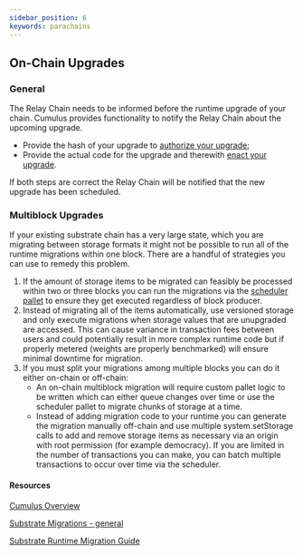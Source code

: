 ```yaml
---
sidebar_position: 6
keywords: parachains
---
```


## On-Chain Upgrades

### General

The Relay Chain needs to be informed before the runtime upgrade of your chain. Cumulus provides functionality to notify the Relay Chain about the upcoming upgrade. 
 - Provide the hash of your upgrade to [authorize your upgrade](https://github.com/paritytech/cumulus/blob/d935b81e7010fcf5c5639e238c78d865c1d6ed67/pallets/parachain-system/src/lib.rs#L359);
 - Provide the actual code for the upgrade and therewith [enact your upgrade](https://github.com/paritytech/cumulus/blob/d935b81e7010fcf5c5639e238c78d865c1d6ed67/pallets/parachain-system/src/lib.rs#L369). 

If both steps are correct the Relay Chain will be notified that the new upgrade has been scheduled.


### Multiblock Upgrades

If your existing substrate chain has a very large state, which you are migrating between storage formats it might not be possible to run all of the runtime migrations within one block. There are a handful of strategies you can use to remedy this problem.
1. If the amount of storage items to be migrated  can feasibly be processed within two or three blocks you can run the migrations via the [scheduler pallet](https://github.com/paritytech/substrate/tree/master/frame/scheduler) to ensure they get executed regardless of block producer.
2. Instead of migrating all of the items automatically, use versioned storage and only execute migrations when storage values that are unupgraded are accessed. This can cause variance in transaction fees between users and could potentially result in more complex runtime code but if properly metered (weights are properly benchmarked) will ensure minimal downtime for migration.
3. If you must split your migrations among multiple blocks you can do it either on-chain or off-chain:
    - An on-chain multiblock migration will require custom pallet logic to be written which can either queue changes over time or use the scheduler pallet to migrate chunks of storage at a time. 
     - Instead of adding migration code to your runtime you can generate the migration manually off-chain and use multiple system.setStorage calls to add and remove storage items as necessary via an origin with root permission (for example democracy). If you are limited in the number of transactions you can make, you can batch multiple transactions to occur over time via the scheduler. 


#### Resources
[Cumulus Overview](https://github.com/paritytech/cumulus/blob/master/docs/overview.md)

[Substrate Migrations - general](https://github.com/apopiak/substrate-migrations)

[Substrate Runtime Migration Guide](https://hackmd.io/BQt-gvEdT66Kbw0j5ySlWw?view)



